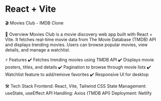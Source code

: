 # React + Vite

🎬 Movies Club - IMDB Clone

📌 Overview
Movies Club is a movie discovery web app built with React + Vite. It fetches real-time movie data from The Movie Database (TMDB) API and displays trending movies. Users can browse popular movies, view details, and manage a watchlist.

⚡ Features
✔️ Fetches trending movies using TMDB API
✔️ Displays movie posters, titles, and details
✔️ Pagination to browse through movie lists
✔️ Watchlist feature to add/remove favorites
✔️ Responsive UI for desktop

🛠️ Tech Stack
Frontend: React, Vite, Tailwind CSS
State Management: useState, useEffect
API Handling: Axios (TMDB API)
Deployment: Netlify
